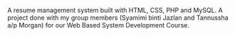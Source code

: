 A resume management system built with HTML, CSS, PHP and MySQL. A project done with my group members (Syamimi binti Jazlan and Tannussha a/p Morgan) for our Web Based System Development Course.

